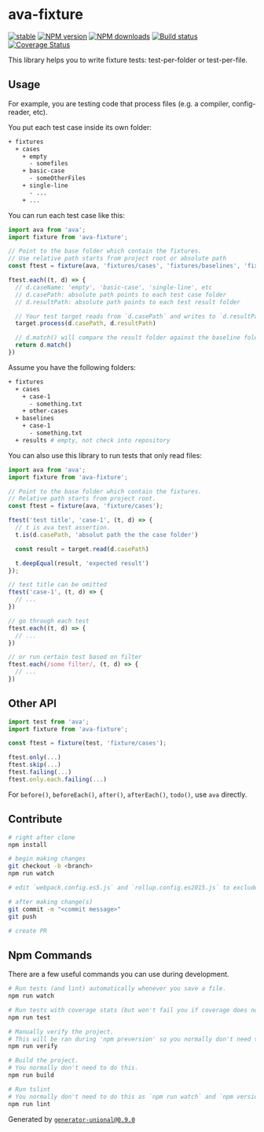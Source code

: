# ava-fixture

[![stable][stable-image]][stable-url]
[![NPM version][npm-image]][npm-url]
[![NPM downloads][downloads-image]][downloads-url]
[![Build status][travis-image]][travis-url]
[![Coverage Status][coveralls-image]][coveralls-url]

This library helps you to write fixture tests: test-per-folder or test-per-file.

## Usage

For example, you are testing code that process files (e.g. a compiler, config-reader, etc).

You put each test case inside its own folder:

```sh
+ fixtures
  + cases
    + empty
      - somefiles
    + basic-case
      - someOtherFiles
    + single-line
      - ...
    + ...
```

You can run each test case like this:

```ts
import ava from 'ava';
import fixture from 'ava-fixture';

// Point to the base folder which contain the fixtures.
// Use relative path starts from project root or absolute path
const ftest = fixture(ava, 'fixtures/cases', 'fixtures/baselines', 'fixtures/results');

ftest.each((t, d) => {
  // d.caseName: 'empty', 'basic-case', 'single-line', etc
  // d.casePath: absolute path points to each test case folder
  // d.resultPath: absolute path points to each test result folder

  // Your test target reads from `d.casePath` and writes to `d.resultPath`
  target.process(d.casePath, d.resultPath)

  // d.match() will compare the result folder against the baseline folder
  return d.match()
})
```

Assume you have the following folders:

```sh
+ fixtures
  + cases
    + case-1
      - something.txt
    + other-cases
  + baselines
    + case-1
      - something.txt
  + results # empty, not check into repository
```

You can also use this library to run tests that only read files:

```ts
import ava from 'ava';
import fixture from 'ava-fixture';

// Point to the base folder which contain the fixtures.
// Relative path starts from project root.
const ftest = fixture(ava, 'fixture/cases');

ftest('test title', 'case-1', (t, d) => {
  // t is ava test assertion.
  t.is(d.casePath, 'absolut path the the case folder')

  const result = target.read(d.casePath)

  t.deepEqual(result, 'expected result')
});

// test title can be omitted
ftest('case-1', (t, d) => {
  // ...
})

// go through each test
ftest.each((t, d) => {
  // ...
})

// or run certain test based on filter
ftest.each(/some filter/, (t, d) => {
  // ...
})
```

## Other API

```ts
import test from 'ava';
import fixture from 'ava-fixture';

const ftest = fixture(test, 'fixture/cases');

ftest.only(...)
ftest.skip(...)
ftest.failing(...)
ftest.only.each.failing(...)
```

For `before()`, `beforeEach()`, `after()`, `afterEach()`, `todo()`, use `ava` directly.

## Contribute

```sh
# right after clone
npm install

# begin making changes
git checkout -b <branch>
npm run watch

# edit `webpack.config.es5.js` and `rollup.config.es2015.js` to exclude dependencies for the bundle if needed

# after making change(s)
git commit -m "<commit message>"
git push

# create PR
```

## Npm Commands

There are a few useful commands you can use during development.

```sh
# Run tests (and lint) automatically whenever you save a file.
npm run watch

# Run tests with coverage stats (but won't fail you if coverage does not meet criteria)
npm run test

# Manually verify the project.
# This will be ran during 'npm preversion' so you normally don't need to run this yourself.
npm run verify

# Build the project.
# You normally don't need to do this.
npm run build

# Run tslint
# You normally don't need to do this as `npm run watch` and `npm version` will automatically run lint for you.
npm run lint
```

Generated by [`generator-unional@0.9.0`](https://github.com/unional/unional-cli)

[stable-image]: http://badges.github.io/stability-badges/dist/stable.svg
[stable-url]: http://github.com/badges/stability-badges
[npm-image]: https://img.shields.io/npm/v/ava-fixture.svg?style=flat
[npm-url]: https://npmjs.org/package/ava-fixture
[downloads-image]: https://img.shields.io/npm/dm/ava-fixture.svg?style=flat
[downloads-url]: https://npmjs.org/package/ava-fixture
[travis-image]: https://img.shields.io/travis/unional/ava-fixture.svg?style=flat
[travis-url]: https://travis-ci.org/unional/ava-fixture
[coveralls-image]: https://coveralls.io/repos/github/unional/ava-fixture/badge.svg
[coveralls-url]: https://coveralls.io/github/unional/ava-fixture

